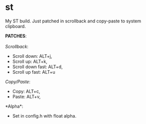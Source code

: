 # st

My ST build. Just patched in scrollback and copy-paste to system clipboard.

**PATCHES**: </br></br>
*Scrollback*:
<ul>
  <li>Scroll down:      ALT+j, </li>  
  <li>Scroll up:        ALT+k, </li>  
  <li>Scroll down fast: ALT+d, </li>  
  <li>Scroll up fast:   ALT+u  </li>
</ul>

*Copy/Paste*:
<ul>
  <li>Copy:       ALT+c, </li>  
  <li>Paste:      ALT+v, </li>  
</ul>
*Alpha*:
<ul>
  <li>Set in config.h with float alpha.</li>  
</ul>
